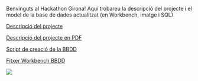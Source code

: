 Benvinguts al Hackathon Girona! Aquí trobareu la descripció del projecte i el model de la base de dades actualitzat (en Workbench, imatge i SQL)

[Descripció del projecte](https://dl.dropboxusercontent.com/u/8317970/Hackajobs/Hackathon%20-%20Presentaci%C3%B3%20del%20projecte%20i%20detall%20dels%20subprojectes.docx)

[Descripció del projecte en PDF](https://dl.dropboxusercontent.com/u/8317970/Hackathon%20-%20Presentaci%C3%B3%20del%20projecte%20i%20detall%20dels%20subprojectes.pdf)

[Script de creació de la BBDD](https://dl.dropboxusercontent.com/u/8317970/Hackajobs/hackajobs.sql)

[Fitxer Workbench BBDD](https://dl.dropboxusercontent.com/u/8317970/Hackajobs/Hackajobs.mwb)

![](https://dl.dropboxusercontent.com/u/8317970/Hackajobs/bbdd.png)
